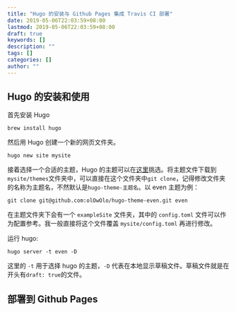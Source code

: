 ```yaml
---
title: "Hugo 的安装与 Github Pages 集成 Travis CI 部署"
date: 2019-05-06T22:03:59+08:00
lastmod: 2019-05-06T22:03:59+08:00
draft: true
keywords: []
description: ""
tags: []
categories: []
author: ""
---
```

## Hugo 的安装和使用
首先安装 Hugo

```shell
brew install hugo
```
然后用 Hugo 创建一个新的网页文件夹。
```shell
hugo new site mysite
```
<!--more-->
接着选择一个合适的主题，Hugo 的主题可以在[这里](https://themes.gohugo.io/)挑选。将主题文件下载到 `mysite/themes`文件夹中，可以直接在这个文件夹中`git clone`，记得修改文件夹的名称为主题名，不然默认是`hugo-theme-主题名`。以 even 主题为例：
```shell
git clone git@github.com:olOwOlo/hugo-theme-even.git even
```
在主题文件夹下会有一个 `exampleSite` 文件夹，其中的 `config.toml` 文件可以作为配置参考。我一般直接将这个文件覆盖 `mysite/config.toml` 再进行修改。

运行 hugo:
```
hugo server -t even -D
```
这里的 `-t` 用于选择 hugo 的主题，`-D` 代表在本地显示草稿文件。草稿文件就是在开头有`draft: true`的文件。

## 部署到 Github Pages


